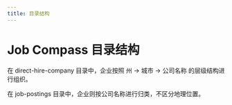 ```yaml
---
title: 目录结构
---
```

# Job Compass 目录结构

在 direct-hire-company 目录中，企业按照 州 → 城市 → 公司名称 的层级结构进行组织。

在 job-postings 目录中，企业则按公司名称进行归类，不区分地理位置。

<DirectoryTree />

